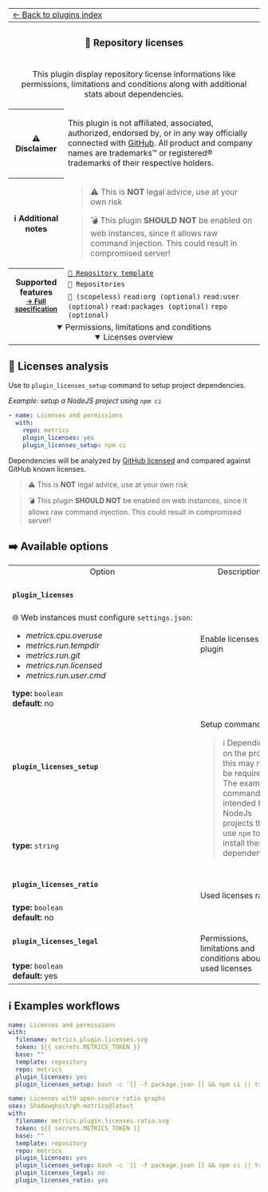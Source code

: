 <!--header-->
<table>
  <tr><td colspan="2"><a href="/README.md#-plugins">← Back to plugins index</a></td></tr>
  <tr><th colspan="2"><h3>📜 Repository licenses</h3></th></tr>
  <tr><td colspan="2" align="center"><p>This plugin display repository license informations like permissions, limitations and conditions along with additional stats about dependencies.</p>
</td></tr>
  <tr><th>⚠️ Disclaimer</th><td><p>This plugin is not affiliated, associated, authorized, endorsed by, or in any way officially connected with <a href="https://github.com">GitHub</a>.
All product and company names are trademarks™ or registered® trademarks of their respective holders.</p>
</td></tr>
  <tr><th>ℹ Additional notes</th><td><blockquote>
<p>⚠️ This is <strong>NOT</strong> legal advice, use at your own risk</p>
</blockquote>
<blockquote>
<p>💣 This plugin <strong>SHOULD NOT</strong> be enabled on web instances, since it allows raw command injection.
This could result in compromised server!</p>
</blockquote>
</td></tr>
  <tr>
    <th rowspan="3">Supported features<br><sub><a href="metadata.yml">→ Full specification</a></sub></th>
    <td><a href="/source/templates/repository/README.md"><code>📘 Repository template</code></a></td>
  </tr>
  <tr>
    <td><code>📓 Repositories</code></td>
  </tr>
  <tr>
    <td><code>🔑 (scopeless)</code> <code>read:org (optional)</code> <code>read:user (optional)</code> <code>read:packages (optional)</code> <code>repo (optional)</code></td>
  </tr>
  <tr>
    <td colspan="2" align="center">
      <details open><summary>Permissions, limitations and conditions</summary><img src="https://github.com/Shadowghost/gh-metrics/blob/examples/metrics.plugin.licenses.svg" alt=""></img></details>
      <details open><summary>Licenses overview</summary><img src="https://github.com/Shadowghost/gh-metrics/blob/examples/metrics.plugin.licenses.ratio.svg" alt=""></img></details>
      <img width="900" height="1" alt="">
    </td>
  </tr>
</table>
<!--/header-->

## 🔎 Licenses analysis

Use to `plugin_licenses_setup` command to setup project dependencies.

*Example: setup a NodeJS project using `npm ci`*
```yml
- name: Licenses and permissions
  with:
    repo: metrics
    plugin_licenses: yes
    plugin_licenses_setup: npm ci
```

Dependencies will be analyzed by [GitHub licensed](https://github.com/github/licensed) and compared against GitHub known licenses.

> ⚠️ This is **NOT** legal advice, use at your own risk

> 💣 This plugin **SHOULD NOT** be enabled on web instances, since it allows raw command injection.
> This could result in compromised server!


## ➡️ Available options

<!--options-->
<table>
  <tr>
    <td align="center" nowrap="nowrap">Option</i></td><td align="center" nowrap="nowrap">Description</td>
  </tr>
  <tr>
    <td nowrap="nowrap"><h4><code>plugin_licenses</code></h4></td>
    <td rowspan="2"><p>Enable licenses plugin</p>
<img width="900" height="1" alt=""></td>
  </tr>
  <tr>
    <td nowrap="nowrap">🌐 Web instances must configure <code>settings.json</code>:
<ul>
<li><i>metrics.cpu.overuse</i></li>
<li><i>metrics.run.tempdir</i></li>
<li><i>metrics.run.git</i></li>
<li><i>metrics.run.licensed</i></li>
<li><i>metrics.run.user.cmd</i></li>
</ul>
<b>type:</b> <code>boolean</code>
<br>
<b>default:</b> no<br></td>
  </tr>
  <tr>
    <td nowrap="nowrap"><h4><code>plugin_licenses_setup</code></h4></td>
    <td rowspan="2"><p>Setup command</p>
<blockquote>
<p>ℹ️ Depending on the project, this may not be required.
The example command is intended for NodeJs projects that use <code>npm</code> to install their dependencies.</p>
</blockquote>
<img width="900" height="1" alt=""></td>
  </tr>
  <tr>
    <td nowrap="nowrap"><b>type:</b> <code>string</code>
<br></td>
  </tr>
  <tr>
    <td nowrap="nowrap"><h4><code>plugin_licenses_ratio</code></h4></td>
    <td rowspan="2"><p>Used licenses ratio</p>
<img width="900" height="1" alt=""></td>
  </tr>
  <tr>
    <td nowrap="nowrap"><b>type:</b> <code>boolean</code>
<br>
<b>default:</b> no<br></td>
  </tr>
  <tr>
    <td nowrap="nowrap"><h4><code>plugin_licenses_legal</code></h4></td>
    <td rowspan="2"><p>Permissions, limitations and conditions about used licenses</p>
<img width="900" height="1" alt=""></td>
  </tr>
  <tr>
    <td nowrap="nowrap"><b>type:</b> <code>boolean</code>
<br>
<b>default:</b> yes<br></td>
  </tr>
</table>
<!--/options-->

## ℹ️ Examples workflows

<!--examples-->
```yaml
name: Licenses and permissions
with:
  filename: metrics.plugin.licenses.svg
  token: ${{ secrets.METRICS_TOKEN }}
  base: ""
  template: repository
  repo: metrics
  plugin_licenses: yes
  plugin_licenses_setup: bash -c '[[ -f package.json ]] && npm ci || true'

```
```yaml
name: Licenses with open-source ratio graphs
uses: Shadowghost/gh-metrics@latest
with:
  filename: metrics.plugin.licenses.ratio.svg
  token: ${{ secrets.METRICS_TOKEN }}
  base: ""
  template: repository
  repo: metrics
  plugin_licenses: yes
  plugin_licenses_setup: bash -c '[[ -f package.json ]] && npm ci || true'
  plugin_licenses_legal: no
  plugin_licenses_ratio: yes

```
<!--/examples-->

